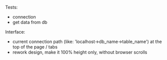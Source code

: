 Tests:
- connection
- get data from db

Interface:
- current connection path (like: 'localhost->db_name->table_name') at the top
of the page / tabs
- rework design, make it 100% height only, without browser scrolls
